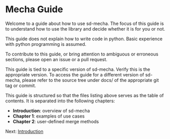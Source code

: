 # Mecha Guide

Welcome to a guide about how to use sd-mecha.
The focus of this guide is to understand how to use the library and decide whether it is for you or not.

This guide does not explain how to write code in python. Basic experience with python programming is assumed.

To contribute to this guide, or bring attention to ambiguous or erroneous sections, please open an issue or a pull request.

This guide is tied to a specific version of sd-mecha.
Verify this is the appropriate version.
To access the guide for a different version of sd-mecha, please refer to the source tree under docs/ of the appropriate git tag or commit.

This guide is structured so that the files listing above serves as the table of contents.
It is separated into the following chapters:

- **Introduction**: overview of sd-mecha
- **Chapter 1**: examples of use cases
- **Chapter 2**: user-defined merge methods

Next: [Introduction](0-introduction)
